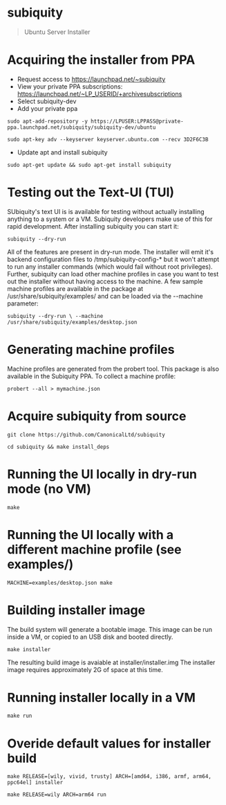 # subiquity
> Ubuntu Server Installer

# Acquiring the installer from PPA
 - Request access to https://launchpad.net/~subiquity
 - View your private PPA subscriptions: https://launchpad.net/~LP_USERID/+archivesubscriptions
 - Select subiquity-dev
 - Add your private ppa

`sudo apt-add-repository -y https://LPUSER:LPPASS@private-ppa.launchpad.net/subiquity/subiquity-dev/ubuntu`

`sudo apt-key adv --keyserver keyserver.ubuntu.com --recv 3D2F6C3B`

 - Update apt and install subiquity


`sudo apt-get update && sudo apt-get install subiquity`


# Testing out the Text-UI (TUI)
SUbiquity's text UI is is available for testing without actually installing
anything to a system or a VM.  Subiquity developers make use of this for rapid
development.  After installing subiquity you can start it:

`subiquity --dry-run`

All of the features are present in dry-run mode.  The installer will emit it's
backend configuration files to /tmp/subiquity-config-* but it won't attempt to
run any installer commands (which would fail without root privileges).  Further,
subiquity can load other machine profiles in case you want to test out the
installer without having access to the machine.  A few sample machine
profiles are available in the package at /usr/share/subiquity/examples/ and
can be loaded via the --machine parameter:

`subiquity --dry-run \
           --machine /usr/share/subiquity/examples/desktop.json`

# Generating machine profiles
Machine profiles are generated from the probert tool.  This package is
also available in the Subiquity PPA.  To collect a machine profile:

`probert --all > mymachine.json`

# Acquire subiquity from source

`git clone https://github.com/CanonicalLtd/subiquity`

`cd subiquity && make install_deps`

# Running the UI locally in dry-run mode (no VM)

`make`

# Running the UI locally with a different machine profile (see examples/)

`MACHINE=examples/desktop.json make`

# Building installer image
The build system will generate a bootable image.  This image can be run inside
a VM, or copied to an USB disk and booted directly.

`make installer`

The resulting build image is avaiable at installer/installer.img  The installer
image requires approximately 2G of space at this time.

# Running installer locally in a VM

`make run`

# Overide default values for installer build

`make RELEASE=[wily, vivid, trusty] ARCH=[amd64, i386, armf, arm64, ppc64el] installer`

`make RELEASE=wily ARCH=arm64 run`
